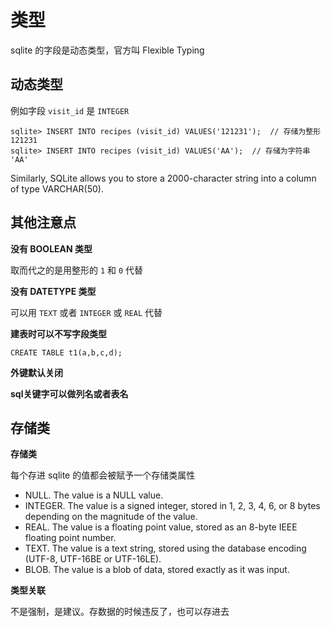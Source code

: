 # 类型

sqlite 的字段是动态类型，官方叫 Flexible Typing


## 动态类型



例如字段 `visit_id` 是 `INTEGER`

```
sqlite> INSERT INTO recipes (visit_id) VALUES('121231');  // 存储为整形 121231
sqlite> INSERT INTO recipes (visit_id) VALUES('AA');  // 存储为字符串 'AA'
```

Similarly, SQLite allows you to store a 2000-character string into a column of type VARCHAR(50).


## 其他注意点

**没有 BOOLEAN 类型**

取而代之的是用整形的 `1` 和 `0` 代替

**没有 DATETYPE 类型**

可以用 `TEXT` 或者 `INTEGER` 或 `REAL` 代替

**建表时可以不写字段类型**

```
CREATE TABLE t1(a,b,c,d);
```

**外键默认关闭**

**sql关键字可以做列名或者表名**


## 存储类

**存储类**

每个存进 sqlite 的值都会被赋予一个存储类属性

- NULL. The value is a NULL value.
- INTEGER. The value is a signed integer, stored in 1, 2, 3, 4, 6, or 8 bytes depending on the magnitude of the value.
- REAL. The value is a floating point value, stored as an 8-byte IEEE floating point number.
- TEXT. The value is a text string, stored using the database encoding (UTF-8, UTF-16BE or UTF-16LE).
- BLOB. The value is a blob of data, stored exactly as it was input.

**类型关联**

不是强制，是建议。存数据的时候违反了，也可以存进去
